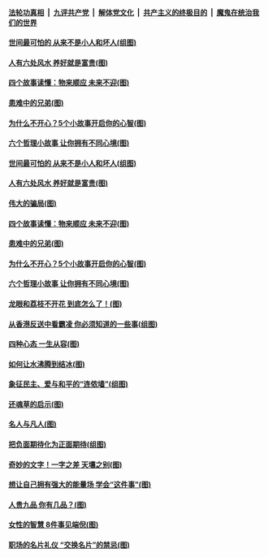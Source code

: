 ####  [法轮功真相](../../../../basic/blob/master/README.md?t=10010652) &nbsp;|&nbsp; [九评共产党](../../../../9ping.md/blob/master/README.md?t=10010652) &nbsp;|&nbsp; [解体党文化](../../../../jtdwh.md/blob/master/README.md?t=10010652)  &nbsp;|&nbsp; [共产主义的终极目的](../../../../gczydzjmd.md/blob/master/README.md?t=10010652) &nbsp;|&nbsp; [魔鬼在统治我们的世界](../../../../mgztzwmdsj.md/blob/master/README.md?t=10010652) 

#### [世间最可怕的 从来不是小人和坏人(组图)](../pages/p8/909014.md?t=10010652) 

#### [人有六处风水 养好就是富贵(图)](../pages/p8/908596.md?t=10010652) 

#### [四个故事读懂：物来顺应 未来不迎(图)](../pages/p8/908590.md?t=10010652) 

#### [患难中的兄弟(图)](../pages/p8/908413.md?t=10010652) 

#### [为什么不开心？5个小故事开启你的心智(图)](../pages/p8/908877.md?t=10010652) 

#### [六个哲理小故事 让你拥有不同心境(图)](../pages/p8/908622.md?t=10010652) 

#### [世间最可怕的 从来不是小人和坏人(组图)](../pages/p8/909014.md?t=10010652) 

#### [人有六处风水 养好就是富贵(图)](../pages/p8/908596.md?t=10010652) 

#### [伟大的骗局(图)](../pages/p8/908629.md?t=10010652) 

#### [四个故事读懂：物来顺应 未来不迎(图)](../pages/p8/908590.md?t=10010652) 

#### [患难中的兄弟(图)](../pages/p8/908413.md?t=10010652) 

#### [为什么不开心？5个小故事开启你的心智(图)](../pages/p8/908877.md?t=10010652) 

#### [六个哲理小故事 让你拥有不同心境(图)](../pages/p8/908622.md?t=10010652) 

#### [龙眼和荔枝不开花 到底怎么了！(图)](../pages/p8/908888.md?t=10010652) 

#### [从香港反送中看霸凌 你必须知道的一些事(组图)](../pages/p8/908799.md?t=10010652) 

#### [四种心态 一生从容(图)](../pages/p8/908587.md?t=10010652) 

#### [如何让水沸腾到结冰(图)](../pages/p8/908405.md?t=10010652) 

#### [象征民主、爱与和平的“连侬墙”(组图)](../pages/p8/908723.md?t=10010652) 

#### [还魂草的启示(图)](../pages/p8/908402.md?t=10010652) 

#### [名人与凡人(图)](../pages/p8/908393.md?t=10010652) 

#### [把负面期待化为正面期待(组图)](../pages/p8/908661.md?t=10010652) 

#### [奇妙的文字！一字之差 天壤之别(图)](../pages/p8/908586.md?t=10010652) 

#### [想让自己拥有强大的能量场 学会“这件事”(图)](../pages/p8/908660.md?t=10010652) 

#### [人贵九品 你有几品？(图)](../pages/p8/907875.md?t=10010652) 

#### [女性的智慧 8件事见端倪(图)](../pages/p8/908381.md?t=10010652) 

#### [职场的名片礼仪 “交换名片”的禁忌(图)](../pages/p8/908489.md?t=10010652) 

